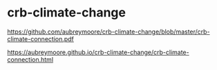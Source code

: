# crb-climate-change

https://github.com/aubreymoore/crb-climate-change/blob/master/crb-climate-connection.pdf

https://aubreymoore.github.io/crb-climate-change/crb-climate-connection.html
